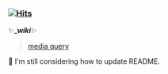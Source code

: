 ### [![Hits](https://hits.seeyoufarm.com/api/count/incr/badge.svg?url=https%3A%2F%2Fgithub.com%2Fholabee&count_bg=%23FF002C&title_bg=%23312D2D&icon=octopusdeploy.svg&icon_color=%23E7E7E7&title=hits&edge_flat=true)](https://hits.seeyoufarm.com)

<!--
**holabee/holabee** is a ✨ _special_ ✨ repository because its `README.md` (this file) appears on your GitHub profile.

Here are some ideas to get you started:

- 🔭 I’m currently working on ...
- 🌱 I’m currently learning ...
- 👯 I’m looking to collaborate on ...
- 🤔 I’m looking for help with ...
- 💬 Ask me about ...
- 📫 How to reach me: ...
- 😄 Pronouns: ...
- ⚡ Fun fact: ... 👋

-->

✨____wiki___✨
> [media query](https://github.com/holabee/2020/wiki/%5BCSS%5D-Media-Query)


🤔 I'm still considering how to update README.

